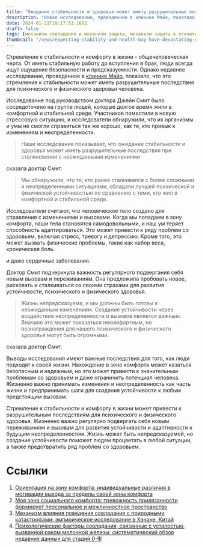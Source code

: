 ```yaml
---
title: "Ожидание стабильности и здоровья может иметь разрушительные последствия для психического и физического здоровья, показывает исследование"
description: "Новое исследование, проведенное в клинике Майо, показало, что стремление к стабильности и комфорту в жизни может иметь разрушительные последствия для психического и физического здоровья человека, когда реальность вступает в силу. В статье объясняется важность подвергания себя новым вызовам и переживаниям для формирования устойчивости и адаптивности к будущим неопределенностям."
date: 2024-01-21T18:17:53.169Z
draft: false
tags: [механизм совладания и механизм защиты, механизм защиты в психическом здоровье, психологическая самозащита, психологические защиты в повседневной жизни]
thumbnail: "/news/expecting-stability-and-health-may-have-devastating-effects-on-mental-and-physical-health/thumb.png"
---
```


Стремление к стабильности и комфорту в жизни - общечеловеческая черта. От иметь стабильную работу до вступления в брак, люди всегда ищут ощущение безопасности и предсказуемости. Однако недавнее исследование, проведенное в [клинике Майо](https://www.mayoclinic.org/), показало, что это стремление к стабильности может иметь разрушительные последствия для психического и физического здоровья человека.

Исследование под руководством доктора Джейн Смит было сосредоточено на группе людей, которые долгое время жили в комфортной и стабильной среде. Участников поместили в новую стрессовую ситуацию, и исследователи обнаружили, что их организмы и умы не смогли справиться так же хорошо, как те, кто привык к изменениям и неопределенности.

> Наше исследование показывает, что ожидание стабильности и здоровья может иметь разрушительные последствия при столкновении с неожиданными изменениями

сказала доктор Смит.

> Мы обнаружили, что те, кто ранее сталкивался с более сложными и неопределенными ситуациями, обладали лучшей психической и физической устойчивостью по сравнению с теми, кто жил в комфортной и стабильной среде.

Исследователи считают, что человеческое тело создано для справления с изменениями и вызовами. Когда мы попадаем в зону комфорта, наши тела становятся самодовольными, и наш ум теряет способность адаптироваться. Это может привести к ряду проблем со здоровьем, включая стресс, тревогу и депрессию. Кроме того, это может вызвать физические проблемы, такие как набор веса, хроническая боль.

 и даже сердечные заболевания.

Доктор Смит подчеркнула важность регулярного подвергания себя новым вызовам и переживаниям. Она предложила пробовать новое, рисковать и сталкиваться со своими страхами для развития устойчивости, психического и физического здоровья.

> Жизнь непредсказуема, и мы должны быть готовы к неожиданным изменениям. Создание устойчивости через воздействие неопределенности и вызовов является важным. Вначале это может показаться некомфортным, но вознаграждения для нашего психического и физического здоровья могут быть огромными.

сказала доктор Смит.

Выводы исследования имеют важные последствия для того, как люди подходят к своей жизни. Нахождение в зоне комфорта может казаться безопасным и надежным, но это может привести к значительным проблемам со здоровьем и даже ограничить потенциал человека. Жизненно важно принимать изменения и неопределенность как часть жизни и предпринимать шаги для создания устойчивости к любым предстоящим вызовам.

Стремление к стабильности и комфорту в жизни может привести к разрушительным последствиям для психического и физического здоровья. Жизненно важно регулярно подвергать себя новым переживаниям и вызовам для развития устойчивости и адаптивности к будущим неопределенностям. Жизнь может быть непредсказуемой, но создание устойчивости поможет людям процветать в любой ситуации, а также предотвратить ряд проблем со здоровьем.

# Ссылки
1. [Ориентация на зону комфорта: индивидуальные различия в мотивации выхода за пределы своей зоны комфорта](https://doi.org/10.1016/j.paid.2021.111024)
2. [Моя зона социального комфорта: тревожность привязанности формирует персональное и межличностное пространство](https://doi.org/10.1016/j.isci.2023.105955)
3. [Механизм влияния поведения совладания с природными катастрофами: эмпирическое исследование в Хэнане, Китай](https://doi.org/10.1016/j.ijdrr.2023.104169)
4. [Психологические факторы совладания, связанные с усталостью, вызванной раком молочной железы: систематический обзор недавних данных для стадий 0-III](https://doi.org/10.1016/j.clbc.2023.06.005)